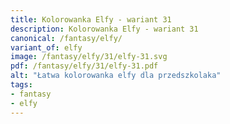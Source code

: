 ```yaml
---
title: Kolorowanka Elfy - wariant 31
description: Kolorowanka Elfy - wariant 31
canonical: /fantasy/elfy/
variant_of: elfy
image: /fantasy/elfy/31/elfy-31.svg
pdf: /fantasy/elfy/31/elfy-31.pdf
alt: "Łatwa kolorowanka elfy dla przedszkolaka"
tags:
- fantasy
- elfy
---
```

